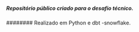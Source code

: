 ##### Repositório público criado para o desafio técnico.
######## Realizado em Python e dbt -snowflake.
